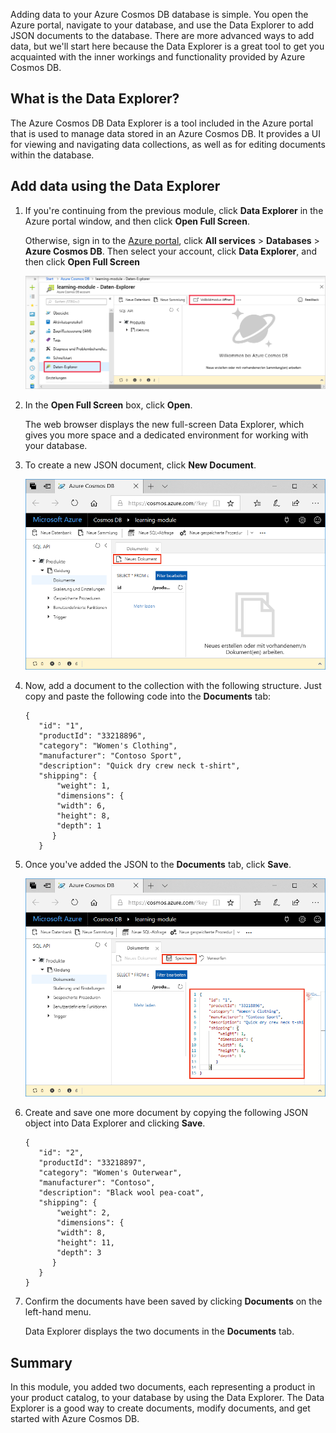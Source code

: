 Adding data to your Azure Cosmos DB database is simple. You open the Azure portal, navigate to your database, and use the Data Explorer to add JSON documents to the database. There are more advanced ways to add data, but we'll start here because the Data Explorer is a great tool to get you acquainted with the inner workings and functionality provided by Azure Cosmos DB.

## What is the Data Explorer?
The Azure Cosmos DB Data Explorer is a tool included in the Azure portal that is used to manage data stored in an Azure Cosmos DB. It provides a UI for viewing and navigating data collections, as well as for editing documents within the database.

## Add data using the Data Explorer

1. If you're continuing from the previous module, click **Data Explorer** in the Azure portal window, and then click **Open Full Screen**.

    Otherwise, sign in to the [Azure portal](https://portal.azure.com/?azure-portal=true), click **All services** > **Databases** > **Azure Cosmos DB**. Then select your account, click **Data Explorer**, and then click **Open Full Screen**
 
   ![Create new documents in Data Explorer in the Azure portal](../media/3-azure-cosmosdb-data-explorer-full-screen.png)

2. In the **Open Full Screen** box, click **Open**.

    The web browser displays the new full-screen Data Explorer, which gives you more space and a dedicated environment for working with your database.

3. To create a new JSON document, click **New Document**.

   ![Create new documents in Data Explorer in the Azure portal](../media/3-azure-cosmosdb-data-explorer-new-document.png)

4. Now, add a document to the collection with the following structure. Just copy and paste the following code into the **Documents** tab:

     ```
    {
        "id": "1",
        "productId": "33218896",
        "category": "Women's Clothing",
        "manufacturer": "Contoso Sport",
        "description": "Quick dry crew neck t-shirt",
        "shipping": {
            "weight": 1,
            "dimensions": {
            "width": 6,
            "height": 8,
            "depth": 1
           }
        }
     ```

5. Once you've added the JSON to the **Documents** tab, click **Save**.

    ![Copy in JSON data and click Save in Data Explorer in the Azure portal](../media/3-azure-cosmosdb-data-explorer-save-document.png)

6. Create and save one more document by copying the following JSON object into Data Explorer and clicking **Save**.

     ```
    {
        "id": "2",
        "productId": "33218897",
        "category": "Women's Outerwear",
        "manufacturer": "Contoso",
        "description": "Black wool pea-coat",
        "shipping": {
            "weight": 2,
            "dimensions": {
            "width": 8,
            "height": 11,
            "depth": 3
           }
        }
    }
     ```

7. Confirm the documents have been saved by clicking **Documents** on the left-hand menu. 

    Data Explorer displays the two documents in the **Documents** tab.

## Summary

In this module, you added two documents, each representing a product in your product catalog, to your database by using the Data Explorer. The Data Explorer is a good way to create documents, modify documents, and get started with Azure Cosmos DB.  
